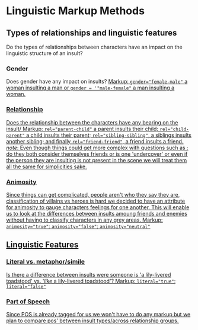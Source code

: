 # Linguistic Markup Methods

## Types of relationships and linguistic features
Do the types of relationships between characters have an impact on the linguistic structure of an insult?

### Gender
Does gender have any impact on insults? 
<u>Markup:<u> `gender="female-male"` a woman insulting a man or `gender = '"male-female"` a man insulting a woman.

### Relationship
Does the relationship between the characters have any bearing on the insult/
<u>Markup:<u> `rel="parent-child"` a parent insults their child; `rel="child-parent"` a child insults their parent; `rel="sibling-sibling"`, a siblings insults another sibling; and finally `rel="friend-friend"`, a friend insults a friend.
    *note*: Even though things could get more complex with questions such as : do they both consider themselves friends or is one 'undercover' or even if the person they are insulting is not present in the scene we will treat them all the same for simplicities sake.

### Animosity 
Since things can get complicated, people aren't who they say they are, classification of villains vs heroes is hard we decided to have an attribute for animosity to gauge characters feelings for one another. This will enable us to look at the differences between insults amoung friends and enemies without having to classify characters in any grey areas.
<u>Markup:<u> `animosity="true"`; `animosity="false"`; `animosity="neutral"`

## Linguistic Features

### Literal vs. metaphor/simile 
Is there a difference between insults were someone is 'a lily-livered toadstood' vs. '*like* a lily-livered toadstood'?
<u>Markup:<u> `literal="true"`; `literal="false"`

### Part of Speech
Since POS is already tagged for us we won't have to do any markup but we plan to compare pos' between insult types/across relationship groups.


